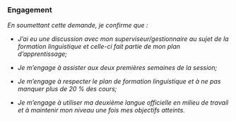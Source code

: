 ﻿### Engagement

_En soumettant cette demande, je confirme que :_

- _J’ai eu une discussion avec mon superviseur/gestionnaire au sujet de la formation linguistique et celle-ci fait partie de mon plan d’apprentissage;_

- _Je m’engage à assister aux deux premières semaines de la session;_  

- _Je m’engage à respecter le plan de formation linguistique et à ne pas manquer plus de 20 % des cours;_    

- _Je m’engage à utiliser ma deuxième langue officielle en milieu de travail et à maintenir mon niveau une fois mes objectifs atteints._